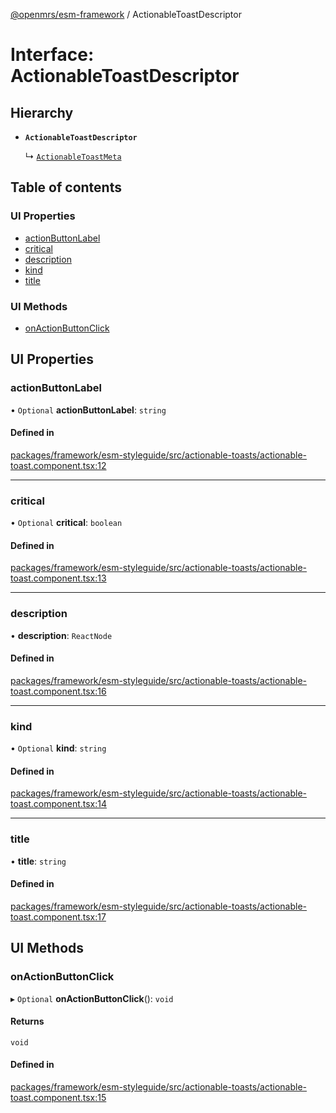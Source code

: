 [@openmrs/esm-framework](../API.md) / ActionableToastDescriptor

# Interface: ActionableToastDescriptor

## Hierarchy

- **`ActionableToastDescriptor`**

  ↳ [`ActionableToastMeta`](ActionableToastMeta.md)

## Table of contents

### UI Properties

- [actionButtonLabel](ActionableToastDescriptor.md#actionbuttonlabel)
- [critical](ActionableToastDescriptor.md#critical)
- [description](ActionableToastDescriptor.md#description)
- [kind](ActionableToastDescriptor.md#kind)
- [title](ActionableToastDescriptor.md#title)

### UI Methods

- [onActionButtonClick](ActionableToastDescriptor.md#onactionbuttonclick)

## UI Properties

### actionButtonLabel

• `Optional` **actionButtonLabel**: `string`

#### Defined in

[packages/framework/esm-styleguide/src/actionable-toasts/actionable-toast.component.tsx:12](https://github.com/openmrs/openmrs-esm-core/blob/main/packages/framework/esm-styleguide/src/actionable-toasts/actionable-toast.component.tsx#L12)

___

### critical

• `Optional` **critical**: `boolean`

#### Defined in

[packages/framework/esm-styleguide/src/actionable-toasts/actionable-toast.component.tsx:13](https://github.com/openmrs/openmrs-esm-core/blob/main/packages/framework/esm-styleguide/src/actionable-toasts/actionable-toast.component.tsx#L13)

___

### description

• **description**: `ReactNode`

#### Defined in

[packages/framework/esm-styleguide/src/actionable-toasts/actionable-toast.component.tsx:16](https://github.com/openmrs/openmrs-esm-core/blob/main/packages/framework/esm-styleguide/src/actionable-toasts/actionable-toast.component.tsx#L16)

___

### kind

• `Optional` **kind**: `string`

#### Defined in

[packages/framework/esm-styleguide/src/actionable-toasts/actionable-toast.component.tsx:14](https://github.com/openmrs/openmrs-esm-core/blob/main/packages/framework/esm-styleguide/src/actionable-toasts/actionable-toast.component.tsx#L14)

___

### title

• **title**: `string`

#### Defined in

[packages/framework/esm-styleguide/src/actionable-toasts/actionable-toast.component.tsx:17](https://github.com/openmrs/openmrs-esm-core/blob/main/packages/framework/esm-styleguide/src/actionable-toasts/actionable-toast.component.tsx#L17)

## UI Methods

### onActionButtonClick

▸ `Optional` **onActionButtonClick**(): `void`

#### Returns

`void`

#### Defined in

[packages/framework/esm-styleguide/src/actionable-toasts/actionable-toast.component.tsx:15](https://github.com/openmrs/openmrs-esm-core/blob/main/packages/framework/esm-styleguide/src/actionable-toasts/actionable-toast.component.tsx#L15)

